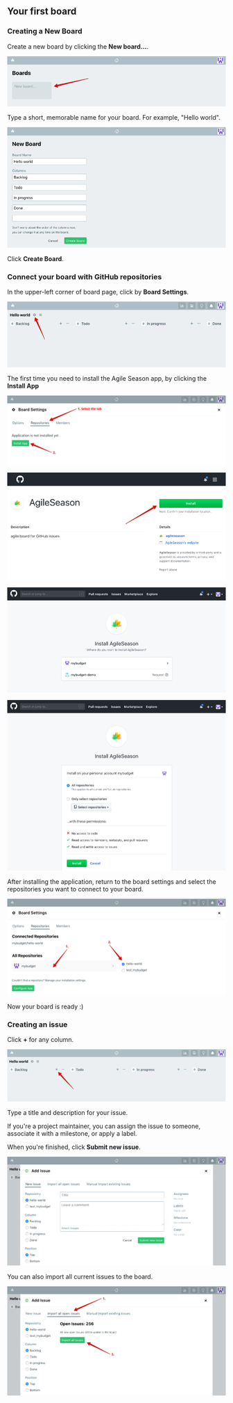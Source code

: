 ## Your first board

### Creating a New Board

Create a new board by clicking the **New board...**.

![New board](/assets/images/your_first_board/1.png)

Type a short, memorable name for your board.
For example, "Hello world".

![New board](/assets/images/your_first_board/2.png)

Click **Create Board**.

### Connect your board with GitHub repositories

In the upper-left corner of board page, click by **Board Settings**.

![New board](/assets/images/your_first_board/3.png)

The first time you need to install the Agile Season app,
by clicking the **Install App**

![New board](/assets/images/your_first_board/4.png)

![New board](/assets/images/your_first_board/5.png)

![New board](/assets/images/your_first_board/6.png)

![New board](/assets/images/your_first_board/7.png)

After installing the application, return to the board settings
and select the repositories you want to connect to your board.

![New board](/assets/images/your_first_board/8.png)

Now your board is ready :)

### Creating an issue

Click **+** for any column.

![New board](/assets/images/your_first_board/9.png)

Type a title and description for your issue.

If you're a project maintainer, you can assign the issue
to someone, associate it with a milestone, or apply a label.

When you're finished, click **Submit new issue**.

![New board](/assets/images/your_first_board/10.png)

You can also import all current issues to the board.

![New board](/assets/images/your_first_board/11.png)
